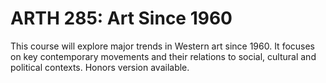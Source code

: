 # ARTH 285: Art Since 1960

This course will explore major trends in Western art since 1960. It focuses on key contemporary movements and their relations to social, cultural and political contexts. Honors version available.